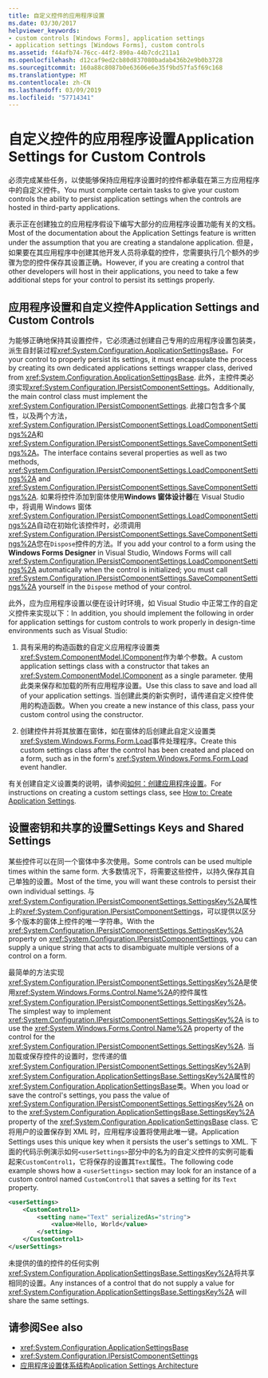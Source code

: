 ```yaml
---
title: 自定义控件的应用程序设置
ms.date: 03/30/2017
helpviewer_keywords:
- custom controls [Windows Forms], application settings
- application settings [Windows Forms], custom controls
ms.assetid: f44afb74-76cc-44f2-890a-44b7cdc211a1
ms.openlocfilehash: d12caf9ed2cb80d837080badab436b2e9b0b3728
ms.sourcegitcommit: 160a88c8087b0e63606e6e35f9bd57fa5f69c168
ms.translationtype: MT
ms.contentlocale: zh-CN
ms.lasthandoff: 03/09/2019
ms.locfileid: "57714341"
---
```

# <a name="application-settings-for-custom-controls"></a><span data-ttu-id="b2120-102">自定义控件的应用程序设置</span><span class="sxs-lookup"><span data-stu-id="b2120-102">Application Settings for Custom Controls</span></span>
<span data-ttu-id="b2120-103">必须完成某些任务，以使能够保持应用程序设置时的控件都承载在第三方应用程序中的自定义控件。</span><span class="sxs-lookup"><span data-stu-id="b2120-103">You must complete certain tasks to give your custom controls the ability to persist application settings when the controls are hosted in third-party applications.</span></span>  
  
 <span data-ttu-id="b2120-104">表示正在创建独立的应用程序假设下编写大部分的应用程序设置功能有关的文档。</span><span class="sxs-lookup"><span data-stu-id="b2120-104">Most of the documentation about the Application Settings feature is written under the assumption that you are creating a standalone application.</span></span> <span data-ttu-id="b2120-105">但是，如果要在其应用程序中创建其他开发人员将承载的控件，您需要执行几个额外的步骤为您的控件保存其设置正确。</span><span class="sxs-lookup"><span data-stu-id="b2120-105">However, if you are creating a control that other developers will host in their applications, you need to take a few additional steps for your control to persist its settings properly.</span></span>  
  
## <a name="application-settings-and-custom-controls"></a><span data-ttu-id="b2120-106">应用程序设置和自定义控件</span><span class="sxs-lookup"><span data-stu-id="b2120-106">Application Settings and Custom Controls</span></span>  
 <span data-ttu-id="b2120-107">为能够正确地保持其设置控件，它必须通过创建自己专用的应用程序设置包装类，派生自封装过程<xref:System.Configuration.ApplicationSettingsBase>。</span><span class="sxs-lookup"><span data-stu-id="b2120-107">For your control to properly persist its settings, it must encapsulate the process by creating its own dedicated applications settings wrapper class, derived from <xref:System.Configuration.ApplicationSettingsBase>.</span></span> <span data-ttu-id="b2120-108">此外，主控件类必须实现<xref:System.Configuration.IPersistComponentSettings>。</span><span class="sxs-lookup"><span data-stu-id="b2120-108">Additionally, the main control class must implement the <xref:System.Configuration.IPersistComponentSettings>.</span></span> <span data-ttu-id="b2120-109">此接口包含多个属性，以及两个方法，<xref:System.Configuration.IPersistComponentSettings.LoadComponentSettings%2A>和<xref:System.Configuration.IPersistComponentSettings.SaveComponentSettings%2A>。</span><span class="sxs-lookup"><span data-stu-id="b2120-109">The interface contains several properties as well as two methods, <xref:System.Configuration.IPersistComponentSettings.LoadComponentSettings%2A> and <xref:System.Configuration.IPersistComponentSettings.SaveComponentSettings%2A>.</span></span> <span data-ttu-id="b2120-110">如果将控件添加到窗体使用**Windows 窗体设计器**在 Visual Studio 中，将调用 Windows 窗体<xref:System.Configuration.IPersistComponentSettings.LoadComponentSettings%2A>自动在初始化该控件时，必须调用<xref:System.Configuration.IPersistComponentSettings.SaveComponentSettings%2A>您在`Dispose`控件的方法。</span><span class="sxs-lookup"><span data-stu-id="b2120-110">If you add your control to a form using the **Windows Forms Designer** in Visual Studio, Windows Forms will call <xref:System.Configuration.IPersistComponentSettings.LoadComponentSettings%2A> automatically when the control is initialized; you must call <xref:System.Configuration.IPersistComponentSettings.SaveComponentSettings%2A> yourself in the `Dispose` method of your control.</span></span>  
  
 <span data-ttu-id="b2120-111">此外，应为应用程序设置以便在设计时环境，如 Visual Studio 中正常工作的自定义控件来实现以下：</span><span class="sxs-lookup"><span data-stu-id="b2120-111">In addition, you should implement the following in order for application settings for custom controls to work properly in design-time environments such as Visual Studio:</span></span>  
  
1.  <span data-ttu-id="b2120-112">具有采用的构造函数的自定义应用程序设置类<xref:System.ComponentModel.IComponent>作为单个参数。</span><span class="sxs-lookup"><span data-stu-id="b2120-112">A custom application settings class with a constructor that takes an <xref:System.ComponentModel.IComponent> as a single parameter.</span></span> <span data-ttu-id="b2120-113">使用此类来保存和加载的所有应用程序设置。</span><span class="sxs-lookup"><span data-stu-id="b2120-113">Use this class to save and load all of your application settings.</span></span> <span data-ttu-id="b2120-114">当创建此类的新实例时，请传递自定义控件使用的构造函数。</span><span class="sxs-lookup"><span data-stu-id="b2120-114">When you create a new instance of this class, pass your custom control using the constructor.</span></span>  
  
2.  <span data-ttu-id="b2120-115">创建控件并将其放置在窗体，如在窗体的后创建此自定义设置类<xref:System.Windows.Forms.Form.Load>事件处理程序。</span><span class="sxs-lookup"><span data-stu-id="b2120-115">Create this custom settings class after the control has been created and placed on a form, such as in the form's <xref:System.Windows.Forms.Form.Load> event handler.</span></span>  
  
 <span data-ttu-id="b2120-116">有关创建自定义设置类的说明，请参阅[如何：创建应用程序设置](how-to-create-application-settings.md)。</span><span class="sxs-lookup"><span data-stu-id="b2120-116">For instructions on creating a custom settings class, see [How to: Create Application Settings](how-to-create-application-settings.md).</span></span>  
  
## <a name="settings-keys-and-shared-settings"></a><span data-ttu-id="b2120-117">设置密钥和共享的设置</span><span class="sxs-lookup"><span data-stu-id="b2120-117">Settings Keys and Shared Settings</span></span>  
 <span data-ttu-id="b2120-118">某些控件可以在同一个窗体中多次使用。</span><span class="sxs-lookup"><span data-stu-id="b2120-118">Some controls can be used multiple times within the same form.</span></span> <span data-ttu-id="b2120-119">大多数情况下，将需要这些控件，以持久保存其自己单独的设置。</span><span class="sxs-lookup"><span data-stu-id="b2120-119">Most of the time, you will want these controls to persist their own individual settings.</span></span> <span data-ttu-id="b2120-120">与<xref:System.Configuration.IPersistComponentSettings.SettingsKey%2A>属性上的<xref:System.Configuration.IPersistComponentSettings>，可以提供以区分多个版本的窗体上控件的唯一字符串。</span><span class="sxs-lookup"><span data-stu-id="b2120-120">With the <xref:System.Configuration.IPersistComponentSettings.SettingsKey%2A> property on <xref:System.Configuration.IPersistComponentSettings>, you can supply a unique string that acts to disambiguate multiple versions of a control on a form.</span></span>  
  
 <span data-ttu-id="b2120-121">最简单的方法实现<xref:System.Configuration.IPersistComponentSettings.SettingsKey%2A>是使用<xref:System.Windows.Forms.Control.Name%2A>的控件属性<xref:System.Configuration.IPersistComponentSettings.SettingsKey%2A>。</span><span class="sxs-lookup"><span data-stu-id="b2120-121">The simplest way to implement <xref:System.Configuration.IPersistComponentSettings.SettingsKey%2A> is to use the <xref:System.Windows.Forms.Control.Name%2A> property of the control for the <xref:System.Configuration.IPersistComponentSettings.SettingsKey%2A>.</span></span> <span data-ttu-id="b2120-122">当加载或保存控件的设置时，您传递的值<xref:System.Configuration.IPersistComponentSettings.SettingsKey%2A>到<xref:System.Configuration.ApplicationSettingsBase.SettingsKey%2A>属性的<xref:System.Configuration.ApplicationSettingsBase>类。</span><span class="sxs-lookup"><span data-stu-id="b2120-122">When you load or save the control's settings, you pass the value of <xref:System.Configuration.IPersistComponentSettings.SettingsKey%2A> on to the <xref:System.Configuration.ApplicationSettingsBase.SettingsKey%2A> property of the <xref:System.Configuration.ApplicationSettingsBase> class.</span></span> <span data-ttu-id="b2120-123">它将用户的设置保存到 XML 时，应用程序设置将使用此唯一键。</span><span class="sxs-lookup"><span data-stu-id="b2120-123">Application Settings uses this unique key when it persists the user's settings to XML.</span></span> <span data-ttu-id="b2120-124">下面的代码示例演示如何`<userSettings>`部分中的名为的自定义控件的实例可能看起来`CustomControl1`，它将保存的设置其`Text`属性。</span><span class="sxs-lookup"><span data-stu-id="b2120-124">The following code example shows how a `<userSettings>` section may look for an instance of a custom control named `CustomControl1` that saves a setting for its `Text` property.</span></span>  
  
```xml  
<userSettings>  
    <CustomControl1>  
        <setting name="Text" serializedAs="string">  
            <value>Hello, World</value>  
        </setting>  
    </CustomControl1>  
</userSettings>  
```  
  
 <span data-ttu-id="b2120-125">未提供的值的控件的任何实例<xref:System.Configuration.ApplicationSettingsBase.SettingsKey%2A>将共享相同的设置。</span><span class="sxs-lookup"><span data-stu-id="b2120-125">Any instances of a control that do not supply a value for <xref:System.Configuration.ApplicationSettingsBase.SettingsKey%2A> will share the same settings.</span></span>  
  
## <a name="see-also"></a><span data-ttu-id="b2120-126">请参阅</span><span class="sxs-lookup"><span data-stu-id="b2120-126">See also</span></span>
- <xref:System.Configuration.ApplicationSettingsBase>
- <xref:System.Configuration.IPersistComponentSettings>
- [<span data-ttu-id="b2120-127">应用程序设置体系结构</span><span class="sxs-lookup"><span data-stu-id="b2120-127">Application Settings Architecture</span></span>](application-settings-architecture.md)
